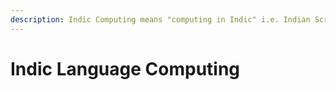 ```yaml
---
description: Indic Computing means "computing in Indic" i.e. Indian Scripts and Languages.
---
```


# Indic Language Computing

